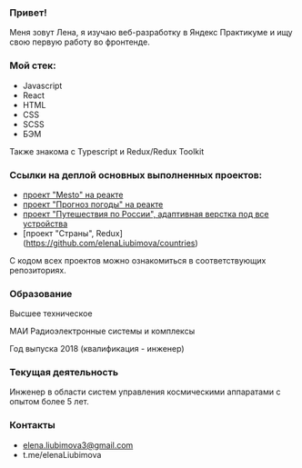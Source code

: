 ### Привет!
Меня зовут Лена, я изучаю веб-разработку в Яндекс Практикуме и ищу свою первую работу во фронтенде.

### Мой стек:
* Javascript
* React
* HTML
* CSS
* SCSS
* БЭМ

Также знакома с Typescript и Redux/Redux Toolkit

### Ссылки на деплой основных выполненных проектов:
* [проект "Mesto" на реакте](https://elenaliubimova.github.io/mesto-react/)
* [проект "Прогноз погоды" на реакте](https://weather-app2.surge.sh/)
* [проект "Путешествия по России", адаптивная верстка под все устройства](https://elenaliubimova.github.io/russian-travel/)
* [проект "Страны", Redux] (https://github.com/elenaLiubimova/countries)

С кодом всех проектов можно ознакомиться в соответствующих репозиториях.

### Образование
Высшее техническое

МАИ Радиоэлектронные системы и комплексы 

Год выпуска 2018 (квалификация - инженер)

### Текущая деятельность
Инженер в области систем управления космическими аппаратами с опытом более 5 лет.

### Контакты
* elena.liubimova3@gmail.com
* t.me/elenaLiubimova
